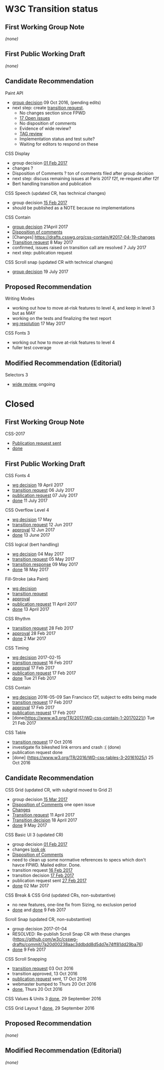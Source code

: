 # W3C Transition status

## First Working Group Note

_(none)_

## First Public Working Draft

_(none)_

## Candidate Recommendation

Paint API
* [group decision](https://lists.w3.org/Archives/Public/public-houdini/2016Oct/0001.html) 09 Oct 2016, (pending edits)
* next step: create [transition request](https://services.w3.org/xslt?xmlfile=https://www.w3.org/2005/08/01-transitions2015.html&xslfile=https://www.w3.org/2005/08/transitions2015.xsl&docstatus=cr-tr). 
  * No changes section since FPWD
  * [17 Open issues](https://github.com/w3c/css-houdini-drafts/labels/css-paint-api-1)
  * No disposition of comments
  * Evidence of wide review?
   * [TAG review](https://github.com/w3ctag/spec-reviews/issues/140)
  * Implementation status and test suite?
  * Waiting for editors to respond on these

CSS Display 
* group decision [01 Feb 2017](https://www.w3.org/2017/02/01-css-irc#T17-42-48)
* changes ?
* Disposition of Comments ? ton of comments filed after group decision
* next step: discuss remaining issues at Paris 2017 f2f, re-request after f2f
* Bert handling transition and publication

CSS Speech (updated CR, has technical changes)
* group decision [15 Feb 2017](https://www.w3.org/2017/02/15-css-irc#T17-39-53)
* should be published as a NOTE because no implementations


CSS Contain
* [group decision](https://www.w3.org/2017/04/21-css-irc#T07-18-13) 21April 2017
* [Disposition of comments](https://drafts.csswg.org/css-contain/issues-2017.html)
* [Changes] https://drafts.csswg.org/css-contain/#2017-04-19-changes
* [Transition request](https://lists.w3.org/Archives/Member/chairs/2017AprJun/0057.html) 8 May 2017
* confirmed, issues raised on transition call are resolved 7 July 2017
* next step: publication request

CSS Scroll snap (updated CR with technical changes)
* [group decision](http://www.w3.org/2017/07/19-css-irc#T16-30-17) 19 July 2017

## Proposed Recommendation

Writing Modes
  * working out how to move at-risk features to level 4, and keep in level 3 but as MAY
  * working on the tests and finalizing the test report
  * [wg resolution](https://lists.w3.org/Archives/Public/www-style/2017May/0032.html) 17 May 2017
  
CSS Fonts 3
  * working out how to move at-risk features to level 4
  * fuller test coverage


## Modified Recommendation (Editorial)

Selectors 3
  * [wide review](https://github.com/w3c/csswg-drafts/issues/1382), ongoing
  
  
  
  
  
  
  
 # Closed
 
 ## First Working Group Note

CSS-2017
* [Publication request sent](https://lists.w3.org/Archives/Team/webreq/2017Jan/0072.html)
* [done](https://www.w3.org/TR/css-2017/)

## First Public Working Draft

CSS Fonts 4
* [wg decision](https://www.w3.org/2017/04/19-css-irc#T06-11-40) 19 April 2017
* [transition request](https://lists.w3.org/Archives/Member/chairs/2017JulSep/0000.html) 06 July 2017
* [publication request](https://lists.w3.org/Archives/Team/webreq/2017Jul/0007.html) 07 July 2017
* [done](https://www.w3.org/TR/2017/WD-css-fonts-4-20170711/) 11 July 2017

CSS Overflow Level 4
* [wg decision](https://lists.w3.org/Archives/Public/www-style/2017May/0032.html) 17 May
* [transition request](https://lists.w3.org/Archives/Member/chairs/2017AprJun/0122.html) 12 Jun 2017
* [approval](https://lists.w3.org/Archives/Member/chairs/2017AprJun/0124.html) 12 Jun 2017
* [done](https://www.w3.org/TR/css-overflow-4/) 13 June 2017

CSS logical (bert handling)
* [wg decision](https://lists.w3.org/Archives/Public/www-style/2017May/0010.html)  04 May 2017
* [transition request](https://lists.w3.org/Archives/Member/chairs/2017AprJun/0045.html) 05 May 2017
* [transition response](https://lists.w3.org/Archives/Member/chairs/2017AprJun/0059.html) 09 May 2017
* [done](https://www.w3.org/TR/2017/WD-css-logical-1-20170518/) 18 May 2017

Fill-Stroke (aka Paint)
* [wg decision](https://www.w3.org/2017/03/22-css-irc#T16-31-40)
* [transition request](https://lists.w3.org/Archives/Member/chairs/2017JanMar/att-0160/00-part)
* [approval](https://lists.w3.org/Archives/Member/chairs/2017JanMar/0161.html)
* [publication request](https://lists.w3.org/Archives/Team/webreq/2017Apr/0017.html) 11 April 2017
* [done](https://www.w3.org/TR/2017/WD-fill-stroke-3-20170413/) 13 April 2017

CSS Rhythm
* [transition request](https://lists.w3.org/Archives/Member/chairs/2017JanMar/0104.html) 28 Feb 2017
* [approval](https://lists.w3.org/Archives/Member/chairs/2017JanMar/0105.html) 28 Feb 2017
* [done](https://www.w3.org/TR/2017/WD-css-rhythm-1-20170302/) 2 Mar 2017

CSS Timing
* [wg decision](https://www.w3.org/2017/02/15-css-irc#T17-06-44) 2017-02-15
* [transition request](https://lists.w3.org/Archives/Member/chairs/2017JanMar/0061.html) 16 Feb 2017
* [approval](https://lists.w3.org/Archives/Member/chairs/2017JanMar/0063.html) 17 Feb 2017
* [publication request](https://lists.w3.org/Archives/Team/webreq/2017Feb/0054.html) 17 Feb 2017
* [done](https://www.w3.org/TR/2017/WD-css-timing-1-20170221/) Tue 21 Feb 2017

CSS Contain
* [wg decision](https://lists.w3.org/Archives/Public/www-style/2016May/0210.html) 2016-05-09 San Francisco f2f, subject to edits being made
* [transition request](https://lists.w3.org/Archives/Member/chairs/2017JanMar/0064.html) 17 Feb 2017
* [approval](https://lists.w3.org/Archives/Member/chairs/2017JanMar/0065.html) 17 Feb 2017
* [publication request](https://lists.w3.org/Archives/Team/webreq/2017Feb/0055.html) 17 Feb 2017
* [done(https://www.w3.org/TR/2017/WD-css-contain-1-20170221/) Tue 21 Feb 2017

CSS Table
* [transition request](https://lists.w3.org/Archives/Member/chairs/2016OctDec/0027.html) 17 Oct 2016
* investigate fix bikeshed link errors and crash :( (done)
* publication request done
* [done] (https://www.w3.org/TR/2016/WD-css-tables-3-20161025/) 25 Oct 2016

## Candidate Recommendation

CSS Grid (updated CR, with subgrid moved to Grid 2)
* group decision [15 Mar 2017](https://www.w3.org/2017/03/15-css-irc#T16-42-41)
* [Disposition of Comments](https://drafts.csswg.org/css-grid-1/issues-cr-2016) one open issue
* [Changes](https://drafts.csswg.org/css-grid/#changes)
* [Transition request](https://lists.w3.org/Archives/Member/chairs/2017AprJun/0015.html) 11 April 2017
* [Transition decision](https://lists.w3.org/Archives/Team/w3t-comm/2017Apr/0225.html) 18 April 2017
* [done](https://www.w3.org/TR/2017/CR-css-grid-1-20170509/) 9 May 2017

CSS Basic UI 3 (updated CR)
* group decision [01 Feb 2017](https://www.w3.org/2017/02/01-css-irc#T17-17-37)
* changes [look ok](https://drafts.csswg.org/css-ui-3/#changes)
* [Disposition of Comments](https://drafts.csswg.org/css-ui-3/issues-2015-2017.html)
* need to clean up some normative references to specs which don't havce FPWD. Mailed editor. Done.
* transition request [16 Feb 2017](https://lists.w3.org/Archives/Member/chairs/2017JanMar/0060.html)
* transition decision [17 Feb 2017](https://lists.w3.org/Archives/Team/w3t-comm/2017Feb/0208.html)
* publication request sent [27 Feb 2017](https://lists.w3.org/Archives/Team/webreq/2017Feb/0089.html)
* [done](https://www.w3.org/TR/2017/CR-css-ui-3-20170302/) 02 Mar 2017

CSS Break & CSS Grid (updated CRs, non-substantive)
* no new features, one-line fix from Sizing, no exclusion period
* [done](https://www.w3.org/TR/css-break-3/) and [done](https://www.w3.org/TR/css-grid-1/) 9 Feb 2017

Scroll Snap (updated CR, non-substantive)
* group decision 2017-01-04
* RESOLVED: Re-publish Scroll Snap CR with these changes
              (https://github.com/w3c/csswg-drafts/commit/7a20d00238aac3ddbdd8d5dd7e74ff81dd29ba76)
* [done](https://www.w3.org/TR/css-scroll-snap-1/) 9 Feb 2017   

CSS Scroll Snapping
* [transition request](https://lists.w3.org/Archives/Member/chairs/2016OctDec/0000.html) 03 Oct 2016
* transition approved, 13 Oct 2016
* [publication request](https://lists.w3.org/Archives/Member/w3c-css-wg/2016OctDec/0055.html) sent, 17 Oct 2016
* webmaster bumped to Thurs 20 Oct 2016
* [done](https://www.w3.org/TR/css-scroll-snap-1/), Thurs 20 Oct 2016

CSS Values & Units 3  [done](https://www.w3.org/TR/css-values-3/), 29 September 2016

CSS Grid Layout 1 [done](https://www.w3.org/TR/css-grid-1/), 29 September 2016

## Proposed Recommendation

_(none)_

## Modified Recommendation (Editorial)

_(none)_
